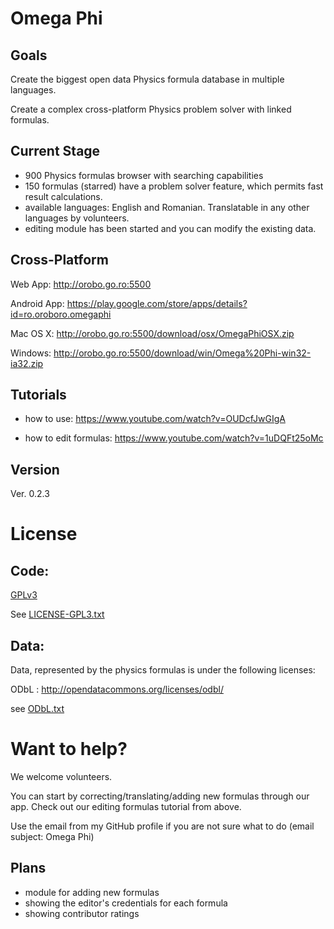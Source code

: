 Omega Phi
=========

Goals
-------

Create the biggest open data Physics formula database in multiple languages.

Create a complex cross-platform Physics problem solver with linked formulas. 


Current Stage
---------------

- 900 Physics formulas browser with searching capabilities
- 150 formulas (starred) have a problem solver feature, which permits fast result calculations.
- available languages: English and Romanian. Translatable in any other languages by volunteers.
- editing module has been started and you can modify the existing data.

Cross-Platform
-----------------

Web App: http://orobo.go.ro:5500

Android App: https://play.google.com/store/apps/details?id=ro.oroboro.omegaphi

Mac OS X: http://orobo.go.ro:5500/download/osx/OmegaPhiOSX.zip

Windows: http://orobo.go.ro:5500/download/win/Omega%20Phi-win32-ia32.zip


Tutorials
------------

- how to use: https://www.youtube.com/watch?v=OUDcfJwGIgA

- how to edit formulas: https://www.youtube.com/watch?v=1uDQFt25oMc


Version
--------

Ver. 0.2.3

License
=========

Code:
----

[GPLv3](http://www.gnu.org/copyleft/gpl.html)

See [LICENSE-GPL3.txt](/LICENSE-GPL3.txt)


Data:
----

Data, represented by the physics formulas is under the following licenses:

ODbL : http://opendatacommons.org/licenses/odbl/

see [ODbL.txt](/ODbL.txt)


Want to help?
=========

We welcome volunteers. 

You can start by correcting/translating/adding new formulas through our app. Check out our editing formulas tutorial from above.

Use the email from my GitHub profile if you are not sure what to do (email subject: Omega Phi)


Plans
------

- module for adding new formulas
- showing the editor's credentials for each formula
- showing contributor ratings 


